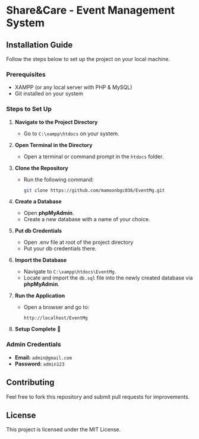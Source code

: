 # Share&Care - Event Management System

## Installation Guide  

Follow the steps below to set up the project on your local machine.  

### Prerequisites  
- XAMPP (or any local server with PHP & MySQL)  
- Git installed on your system  

### Steps to Set Up  

1. **Navigate to the Project Directory**  
   - Go to `C:\xampp\htdocs` on your system.  

2. **Open Terminal in the Directory**  
   - Open a terminal or command prompt in the `htdocs` folder.  

3. **Clone the Repository**  
   - Run the following command:  
     ```bash
     git clone https://github.com/mamoonbgc036/EventMg.git
     ```  

4. **Create a Database**  
   - Open **phpMyAdmin**.  
   - Create a new database with a name of your choice.
5. **Put db Credentials**  
   - Open .env file at root of the project directory  
   - Put your db credentials there.  

6. **Import the Database**  
   - Navigate to `C:\xampp\htdocs\EventMg`.  
   - Locate and import the `db.sql` file into the newly created database via **phpMyAdmin**.  

7. **Run the Application**  
   - Open a browser and go to:  
     ```
     http://localhost/EventMg
     ```  

8. **Setup Complete** 🎉  

### Admin Credentials  
   - **Email:** `admin@gmail.com`  
   - **Password:** `admin123`  

## Contributing  
Feel free to fork this repository and submit pull requests for improvements.  

## License  
This project is licensed under the MIT License.  
